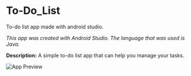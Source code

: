 # To-Do_List
To-do list app made with android studio.

<i>This app was created with Android Studio.
The language that was used is Java.</i>

<b>Description:</b> A simple to-do list app that can help you manage your tasks.

<img src="https://cdn.discordapp.com/attachments/695785592210063372/788531650161147975/Screenshot_2020-12-15_171841.png" alt="App Preview">
